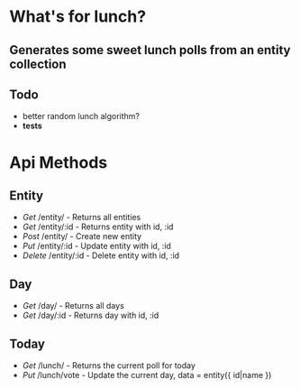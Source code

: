 # What's for lunch?
## Generates some sweet lunch polls from an entity collection

## Todo
- better random lunch algorithm?
- **tests**


# Api Methods
## Entity
- *Get* /entity/ - Returns all entities
- *Get* /entity/:id - Returns entity with id, :id
- *Post* /entity/ - Create new entity
- *Put* /entity/:id - Update entity with id, :id
- *Delete* /entity/:id - Delete entity with id, :id

## Day
- *Get* /day/ - Returns all days
- *Get* /day/:id - Returns day with id, :id

## Today
- *Get* /lunch/ - Returns the current poll for today
- *Put* /lunch/vote - Update the current day, data = entity({ id|name })
